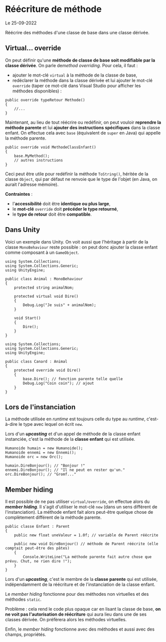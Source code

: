 # Réécriture de méthode

Le 25-09-2022

Réécrire des méthodes d'une classe de base dans une classe dérivée.

## Virtual... override

On peut définir qu'une **méthode de classe de base soit modifiable par la classe dérivée**. On parle de*method overriding*. Pour cela, il faut :
- ajouter le mot-clé `virtual` à la méthode de la classe de base,
- redéclarer la méthode dans la classe dérivée et lui ajouter le mot-clé `override` (taper ce mot-clé dans Visual Studio pour afficher les méthodes disponibles) : 
```
public override typeRetour Methode()
{
	//...
}
```

Maintenant, au lieu de tout réécrire ou redéfinir, on peut vouloir **reprendre la méthode parente** et lui **ajouter des instructions spécifiques** dans la classe enfant. On effectue cela avec `base` (équivalent de `super` en Java) qui appelle la méthode parente.
```
public override void MethodeClassEnfant()
{
	base.MyMethod();
	// autres instructions
}
```

Ceci peut être utile pour redéfinir la méthode `ToString()`, héritée de la classe `Object`, qui par défaut ne renvoie que le type de l'objet (en Java, on aurait l'adresse mémoire).

**Contraintes** : 
- l'**accessibilité** doit être **identique ou plus large**,
- le **mot-clé** `override` doit **précéder le type retourné**,
- le **type de retour** doit être **compatible**.

## Dans Unity

Voici un exemple dans Unity. On voit aussi que l'héritage à partir de la classe `MonoBehaviour` reste possible : on peut donc ajouter la classe enfant comme composant à un `GameObject`.
```
using System.Collections;
using System.Collections.Generic;
using UnityEngine;
	
public class Animal : MonoBehaviour
{
	protected string animalNom; 
	
	protected virtual void Dire()
	{
		Debug.Log("Je suis" + animalNom);
	}
	
	void Start()
	{
		Dire();
	}
}
```
```
using System.Collections;
using System.Collections.Generic;
using UnityEngine;
	
public class Canard : Animal
{
	protected override void Dire()
	{
		base.Dire(); // fonction parente telle quelle
		Debug.Log("Coin coin"); // ajout
	}
}
```

## Lors de l'instanciation

La méthode utilisée en *runtime* est toujours celle du type au *runtime*, c'est-à-dire le type avec lequel on écrit `new`.

Lors d'un ***upcasting*** et d'un appel de méthode de la classe enfant instanciée, c'est la méthode de la **classe enfant** qui est utilisée.
```
Humanoide humain = new Humanoide();
Humanoide ennemi = new Ennemi();
Humanoide orc = new Orc();
	
humain.DireBonjour(); // "Bonjour !"
ennemi.DireBonjour(); // "Il ne peut en rester qu'un."
orc.DireBonjour(); // "Gromf..."
```

## Member hiding

Il est possible de ne pas utiliser `virtual/override`, on effectue alors du ***member hiding***. Il s'agit d'utiliser le mot-clé `new` (dans un sens différent de l'instanciation). La méthode enfant fait alors peut-être quelque chose de complètement différent de la méthode parente.
```
public classe Enfant : Parent
{
	public new float uneValeur = 1.0f; // variable de Parent réécrite
	
	public new void DireBonjour() // méthode de Parent réécrite (elle comptait peut-être des pâtes)
	{
		Console.WriteLine("La méthode parente fait autre chose que prévu. Chut, ne rien dire !");    
	}
}
```

Lors d'un ***upcasting***, c'est le membre de la **classe parente** qui est utilisée, indépendamment de la réécriture et de l'instanciation de la classe enfant.

Le *member hiding* fonctionne pour des méthodes non virtuelles et des méthodes `static`. 

Problème : cela rend le code plus opaque car en lisant la classe de base, **on ne voit pas l'autorisation de réécriture** qui aura lieu dans une de ses classes dérivée. On préfèrera alors les méthodes virtuelles.

Enfin, le *member hiding* fonctionne avec des méthodes et aussi avec des champs, propriétés.